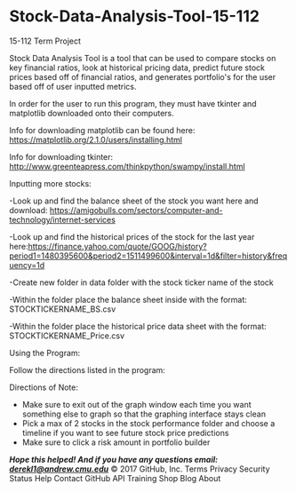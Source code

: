 # Stock-Data-Analysis-Tool-15-112
15-112 Term Project 

Stock Data Analysis Tool is a tool that can be used to compare stocks on key financial ratios, look at historical pricing data, predict future stock prices based off of financial ratios, and generates portfolio's for the user based off of user inputted metrics.

In order for the user to run this program, they must have tkinter and matplotlib downloaded onto their computers. 

Info for downloading matplotlib can be found here: https://matplotlib.org/2.1.0/users/installing.html

Info for downloading tkinter: http://www.greenteapress.com/thinkpython/swampy/install.html

Inputting more stocks:

-Look up and find the balance sheet of the stock you want here and download: https://amigobulls.com/sectors/computer-and-technology/internet-services

-Look up and find the historical prices of the stock for the last year here:https://finance.yahoo.com/quote/GOOG/history?period1=1480395600&period2=1511499600&interval=1d&filter=history&frequency=1d

-Create new folder in data folder with the stock ticker name of the stock

-Within the folder place the balance sheet inside with the format: STOCKTICKERNAME_BS.csv

-Within the folder place the historical price data sheet with the format: STOCKTICKERNAME_Price.csv


Using the Program:

Follow the directions listed in the program:

Directions of Note:

- Make sure to exit out of the graph window each time you want something else to graph so that the graphing interface stays clean
- Pick a max of 2 stocks in the stock performance folder and choose a timeline if you want to see future stock price predictions
- Make sure to click a risk amount in portfolio builder

***Hope this helped! And if you have any questions email: derekl1@andrew.cmu.edu***
© 2017 GitHub, Inc.
Terms
Privacy
Security
Status
Help
Contact GitHub
API
Training
Shop
Blog
About
